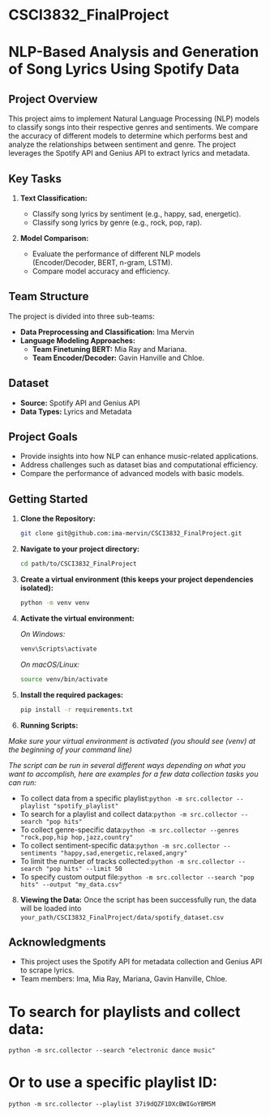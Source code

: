 # CSCI3832_FinalProject

# NLP-Based Analysis and Generation of Song Lyrics Using Spotify Data

## Project Overview

This project aims to implement Natural Language Processing (NLP) models to classify songs into their respective genres and sentiments. We compare the accuracy of different models to determine which performs best and analyze the relationships between sentiment and genre. The project leverages the Spotify API and Genius API to extract lyrics and metadata.

## Key Tasks

1. **Text Classification:**
   - Classify song lyrics by sentiment (e.g., happy, sad, energetic).
   - Classify song lyrics by genre (e.g., rock, pop, rap).

2. **Model Comparison:**
   - Evaluate the performance of different NLP models (Encoder/Decoder, BERT, n-gram, LSTM).
   - Compare model accuracy and efficiency.

## Team Structure

The project is divided into three sub-teams:

- **Data Preprocessing and Classification:** Ima Mervin
- **Language Modeling Approaches:**
  - **Team Finetuning BERT:** Mia Ray and Mariana.
  - **Team Encoder/Decoder:** Gavin Hanville and Chloe.

## Dataset

- **Source:** Spotify API and Genius API
- **Data Types:** Lyrics and Metadata

## Project Goals

- Provide insights into how NLP can enhance music-related applications.
- Address challenges such as dataset bias and computational efficiency.
- Compare the performance of advanced models with basic models.

## Getting Started

1. **Clone the Repository:**
   ```bash
   git clone git@github.com:ima-mervin/CSCI3832_FinalProject.git
   ```
2. **Navigate to your project directory:**
   ```bash
   cd path/to/CSCI3832_FinalProject
   ```
3. **Create a virtual environment (this keeps your project dependencies isolated):**
   ```bash
   python -m venv venv
   ```
4. **Activate the virtual environment:**

   *On Windows:*
      ```bash
      venv\Scripts\activate
      ```
   *On macOS/Linux:*
      ```bash
      source venv/bin/activate
      ```
6. **Install the required packages:**
   ```bash
   pip install -r requirements.txt
   ```
7. **Running Scripts:**
   
  *Make sure your virtual environment is activated (you should see (venv) at the beginning of your command line)*
  
 *The script can be run in several different ways depending on what you want to accomplish, here are examples for a few data collection tasks you can run:*

- To collect data from a specific playlist:```python -m src.collector --playlist "spotify_playlist"```
- To search for a playlist and collect data:```python -m src.collector --search "pop hits"```
- To collect genre-specific data:```python -m src.collector --genres "rock,pop,hip hop,jazz,country"```
- To collect sentiment-specific data:```python -m src.collector --sentiments "happy,sad,energetic,relaxed,angry"```
- To limit the number of tracks collected:```python -m src.collector --search "pop hits" --limit 50```
- To specify custom output file:```python -m src.collector --search "pop hits" --output "my_data.csv"```

8. **Viewing the Data:**
  Once the script has been successfully run, the data will be loaded into ```your_path/CSCI3832_FinalProject/data/spotify_dataset.csv```
 
## Acknowledgments

- This project uses the Spotify API for metadata collection and Genius API to scrape lyrics.
- Team members: Ima, Mia Ray, Mariana, Gavin Hanville, Chloe.


# To search for playlists and collect data:
```python -m src.collector --search "electronic dance music"```

# Or to use a specific playlist ID:
```python -m src.collector --playlist 37i9dQZF1DXcBWIGoYBM5M```
